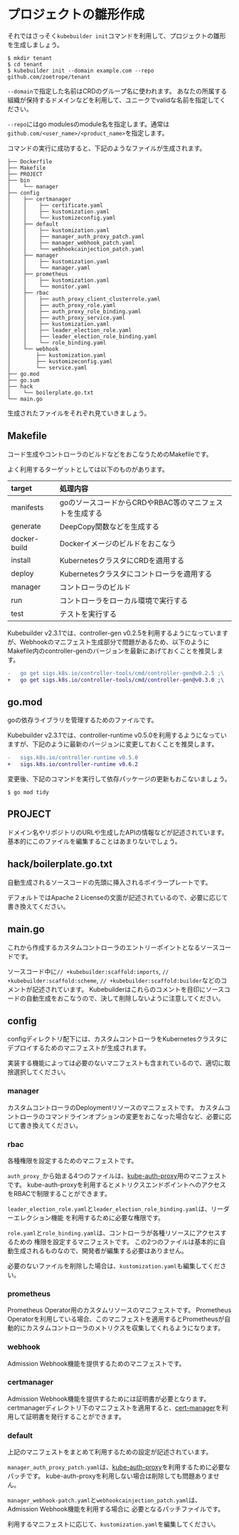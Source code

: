 # プロジェクトの雛形作成

それではさっそく`kubebuilder init`コマンドを利用して、プロジェクトの雛形を生成しましょう。

```console
$ mkdir tenant
$ cd tenant
$ kubebuilder init --domain example.com --repo github.com/zoetrope/tenant
```

`--domain`で指定した名前はCRDのグループ名に使われます。
あなたの所属する組織が保持するドメインなどを利用して、ユニークでvalidな名前を指定してください。

`--repo`にはgo modulesのmodule名を指定します。通常は`github.com/<user_name>/<product_name>`を指定します。

コマンドの実行に成功すると、下記のようなファイルが生成されます。

```
├── Dockerfile
├── Makefile
├── PROJECT
├── bin
│    └── manager
├── config
│    ├── certmanager
│    │    ├── certificate.yaml
│    │    ├── kustomization.yaml
│    │    └── kustomizeconfig.yaml
│    ├── default
│    │    ├── kustomization.yaml
│    │    ├── manager_auth_proxy_patch.yaml
│    │    ├── manager_webhook_patch.yaml
│    │    └── webhookcainjection_patch.yaml
│    ├── manager
│    │    ├── kustomization.yaml
│    │    └── manager.yaml
│    ├── prometheus
│    │    ├── kustomization.yaml
│    │    └── monitor.yaml
│    ├── rbac
│    │    ├── auth_proxy_client_clusterrole.yaml
│    │    ├── auth_proxy_role.yaml
│    │    ├── auth_proxy_role_binding.yaml
│    │    ├── auth_proxy_service.yaml
│    │    ├── kustomization.yaml
│    │    ├── leader_election_role.yaml
│    │    ├── leader_election_role_binding.yaml
│    │    └── role_binding.yaml
│    └── webhook
│        ├── kustomization.yaml
│        ├── kustomizeconfig.yaml
│        └── service.yaml
├── go.mod
├── go.sum
├── hack
│    └── boilerplate.go.txt
└── main.go
```

生成されたファイルをそれぞれ見ていきましょう。

## Makefile

コード生成やコントローラのビルドなどをおこなうためのMakefileです。

よく利用するターゲットとしては以下のものがあります。

| target       | 処理内容                                            |
|:-------------|:---------------------------------------------------|
| manifests    | goのソースコードからCRDやRBAC等のマニフェストを生成する |
| generate     | DeepCopy関数などを生成する                           |
| docker-build | Dockerイメージのビルドをおこなう                      |
| install      | KubernetesクラスタにCRDを適用する                    |
| deploy       | Kubernetesクラスタにコントローラを適用する            |
| manager      | コントローラのビルド                                 |
| run          | コントローラをローカル環境で実行する                   |
| test         | テストを実行する                                     |

Kubebuilder v2.3.1では、controller-gen v0.2.5を利用するようになっていますが、Webhookのマニフェスト生成部分で問題があるため、以下のようにMakefile内のcontroller-genのバージョンを最新にあげておくことを推奨します。

```diff
-	go get sigs.k8s.io/controller-tools/cmd/controller-gen@v0.2.5 ;\
+	go get sigs.k8s.io/controller-tools/cmd/controller-gen@v0.3.0 ;\
```

## go.mod

goの依存ライブラリを管理するためのファイルです。

Kubebuilder v2.3.1では、controller-runtime v0.5.0を利用するようになっていますが、下記のように最新のバージョンに変更しておくことを推奨します。

```diff
-	sigs.k8s.io/controller-runtime v0.5.0
+	sigs.k8s.io/controller-runtime v0.6.2
```

変更後、下記のコマンドを実行して依存パッケージの更新もおこないましょう。

```console
$ go mod tidy
```

## PROJECT

ドメイン名やリポジトリのURLや生成したAPIの情報などが記述されています。
基本的にこのファイルを編集することはあまりないでしょう。

## hack/boilerplate.go.txt

自動生成されるソースコードの先頭に挿入されるボイラープレートです。

デフォルトではApache 2 Licenseの文面が記述されているので、必要に応じて書き換えてください。

## main.go

これから作成するカスタムコントローラのエントリーポイントとなるソースコードです。

ソースコード中に`// +kubebuilder:scaffold:imports`, `// +kubebuilder:scaffold:scheme`, `// +kubebuilder:scaffold:builder`などのコメントが記述されています。
Kubebuilderはこれらのコメントを目印にソースコードの自動生成をおこなうので、決して削除しないように注意してください。

## config

configディレクトリ配下には、カスタムコントローラをKubernetesクラスタにデプロイするためのマニフェストが生成されます。

実装する機能によっては必要のないマニフェストも含まれているので、適切に取捨選択してください。

### manager

カスタムコントローラのDeploymentリソースのマニフェストです。
カスタムコントローラのコマンドラインオプションの変更をおこなった場合など、必要に応じて書き換えてください。

### rbac

各種権限を設定するためのマニフェストです。

`auth_proxy_`から始まる4つのファイルは、[kube-auth-proxy][]用のマニフェストです。
kube-auth-proxyを利用するとメトリクスエンドポイントへのアクセスをRBACで制限することができます。

`leader_election_role.yaml`と`leader_election_role_binding.yaml`は、リーダーエレクション機能
を利用するために必要な権限です。

`role.yaml`と`role_binding.yaml`は、コントローラが各種リソースにアクセスするための
権限を設定するマニフェストです。
この2つのファイルは基本的に自動生成されるものなので、開発者が編集する必要はありません。

必要のないファイルを削除した場合は、`kustomization.yaml`も編集してください。

### prometheus

Prometheus Operator用のカスタムリソースのマニフェストです。
Prometheus Operatorを利用している場合、このマニフェストを適用するとPrometheusが自動的にカスタムコントローラのメトリクスを収集してくれるようになります。

### webhook

Admission Webhook機能を提供するためのマニフェストです。

### certmanager

Admission Webhook機能を提供するためには証明書が必要となります。
certmanagerディレクトリ下のマニフェストを適用すると、[cert-manager][]を利用して証明書を発行することができます。

### default

上記のマニフェストをまとめて利用するための設定が記述されています。

`manager_auth_proxy_patch.yaml`は、[kube-auth-proxy][]を利用するために必要なパッチです。
kube-auth-proxyを利用しない場合は削除しても問題ありません。

`manager_webhook-patch.yaml`と`webhookcainjection_patch.yaml`は、Admission Webhook機能を利用する場合に
必要となるパッチファイルです。

利用するマニフェストに応じて、`kustomization.yaml`を編集してください。

[cert-manager]: https://github.com/jetstack/cert-manager
[kube-auth-proxy]: https://github.com/brancz/kube-rbac-proxy
